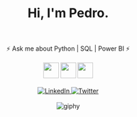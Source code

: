 <h1 align="center">Hi, I'm Pedro.</h1>
<br>
<br>
<div id="info" align="center">
 ⚡️ Ask me about Python | SQL | Power BI ⚡️
</div>

<br>

<div align="center">
  <img src="https://cdn.jsdelivr.net/gh/devicons/devicon/icons/python/python-original.svg" height="35px" width="35px"/>
  <img src="https://cdn.jsdelivr.net/gh/devicons/devicon@latest/icons/azuresqldatabase/azuresqldatabase-original.svg" height="35px" width="35px"/>
  <img src="https://cdn.jsdelivr.net/gh/devicons/devicon/icons/linux/linux-original.svg" height="35px" width="35px"/>

  <br>
  <br>
  <a href="https://www.linkedin.com/in/pedro-salzani-674703232/">
    <img src="https://img.shields.io/badge/LinkedIn-0077B5?style=for-the-badge&logo=linkedin&logoColor=white" alt="LinkedIn"/>
  </a>
  <a href="https://x.com/pedraodados">
    <img src="https://img.shields.io/badge/Twitter-1DA1F2?style=for-the-badge&logo=twitter&logoColor=white" alt="Twitter"/>
  </a>
  <br>
  <br>
  <img src="https://github.com/user-attachments/assets/6e5dcf3d-7058-434a-a508-b285f6cb6a1d" alt="giphy"/>
</div>
